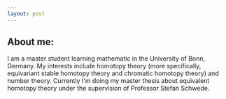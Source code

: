 ```yaml
---
layout: post
---
```


## About me:

I am a master student learning mathematic in the University of Bonn, Germany. My interests include homotopy theory (more specifically, equivariant stable homotopy theory and chromatic homotopy theory) and number theory. Currently I'm doing my master thesis about equivalent homotopy theory under the supervision of Professor Stefan Schwede.
